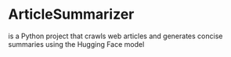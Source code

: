 # ArticleSummarizer
is a Python project that crawls web articles and generates concise summaries using the Hugging Face model
